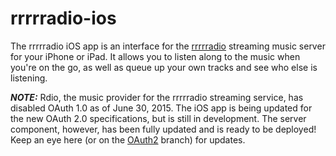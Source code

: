 rrrrradio-ios
===

The rrrrradio iOS app is an interface for the [rrrrradio](http://github.com/amsoell/rrrrradio) streaming music server for your iPhone or iPad. It allows you to listen along to the music when you're on the go, as well as queue up your own tracks and see who else is listening.

_**NOTE:**_ Rdio, the music provider for the rrrrradio streaming service, has disabled OAuth 1.0 as of June 30, 2015. The iOS app is being updated for the new OAuth 2.0 specifications, but is still in development. The server component, however, has been fully updated and is ready to be deployed! Keep an eye here (or on the [OAuth2](https://github.com/amsoell/rrrrradio-ios/tree/oauth2) branch) for updates.

